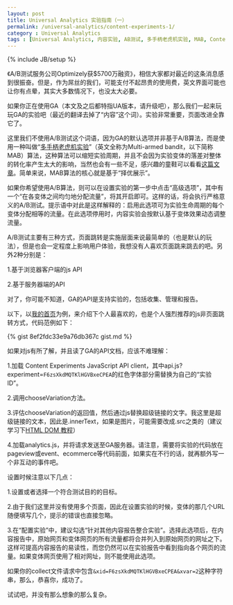 ```yaml
---
layout: post
title: Universal Analytics 实验指南（一）
permalink: /universal-analytics/content-experiments-1/
category : Universal Analytics
tags : [Universal Analytics, 内容实验, AB测试, 多手柄老虎机实验, MAB, Content Experiments]
---
```

{% include JB/setup %}



《A/B测试服务公司Optimizely获$5700万融资》，相信大家都对最近的这条消息感到很振奋。但是，作为屌丝的我们，可能支付不起昂贵的使用费，英文界面可能也让你有点晕，其实大多数情况下，也没太大必要。

如果你正在使用GA（本文及之后都特指UA版本，请升级吧），那么我们一起来玩玩GA的实验吧（最近的翻译去掉了“内容”这个词）。实验非常重要，页面改进全靠它了。

这里我们不使用A/B测试这个词语，因为GA的默认选项并非基于A/B算法，而是使用一种叫做“[多手柄老虎机实验](https://support.google.com/analytics/answer/2844870?hl=zh-Hans)”（英文全称为Multi-armed bandit，以下简称MAB）算法，这种算法可以缩短实验周期，并且不会因为实验变体的落差对整体的转化率产生太大的影响，当然也会有一些不足，感兴趣的童鞋可以看看[这篇文章](http://visualwebsiteoptimizer.com/split-testing-blog/multi-armed-bandit-algorithm/)。简单来说，MAB算法的核心就是基于“择优展示”。


如果你希望使用A/B算法，则可以在设置实验的第一步中点击“高级选项”，其中有一个“在各变体之间均匀地分配流量”，将其开启即可。这样的话，将会执行严格意义的A/B测试。提示语中对此是这样解释的：启用此选项可为实验生命周期的每个变体分配相等的流量。在此选项停用时，内容实验会按默认基于变体效果动态调整流量。

A/B测试主要有三种方式，页面跳转是实施层面来说最简单的（也是默认的玩法），但是也会一定程度上影响用户体验，我想没有人喜欢页面跳来跳去的吧。另外2种分别是：

1.基于浏览器客户端的js API

2.基于服务器端的API

对了，你可能不知道，GA的API是支持实验的，包括收集、管理和报告。

以下，以[我的首页](http://xiaoq.in/)为例，来介绍下个人最喜欢的，也是个人强烈推荐的js非页面跳转方式，代码范例如下：

{% gist 8ef2fdc33e9a76db367c gist.md %}

如果对js有所了解，并且读了GA的API文档，应该不难理解：

1.加载 Content Experiments JavaScript API client，其中api.js?experiment=`F6zsXkdMQTKlHGVBxeCPEA`的红色字体部分需替换为自己的“实验 ID”。

2.调用chooseVariation方法。

3.评估chooseVariation的返回值，然后通过js替换超级链接的文字。我这里是超级链接的文本，因此是.innerText，如果是图片，可能需要改成.src之类的（建议学习下[HTML DOM 教程](http://www.w3school.com.cn/htmldom/index.asp)）

4.加载analytics.js，并将请求发送至GA服务器。请注意，需要将实验的代码放在pageview或event、ecommerce等代码前面，如果实在不行的话，就再额外写一个非互动的事件吧。

设置时候注意以下几点：

1.设置或者选择一个符合测试目的的目标。

2.由于我们这里并没有使用多个页面，因此在设置实验的时候，变体的那几个URL随便填写几个，提示的错误也直接忽略。

3.在“配置实验”中，建议勾选“针对其他内容报告整合实验”。选择此选项后，在内容报告中，原始网页和变体网页的所有流量都将合并列入到原始网页的网址之下。这样可提高内容报告的易读性，而您仍然可以在实验报告中看到指向各个网页的流量。如果变体网页使用了相对网址，则不能使用此选项。

如果你的collect文件请求中包含`&xid=F6zsXkdMQTKlHGVBxeCPEA&xvar=2`这种字符串，那么，恭喜你，成功了。

试试吧，并没有那么想象的那么复杂。
